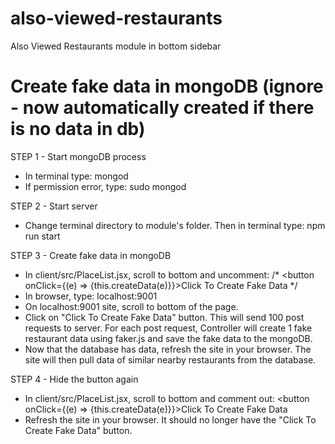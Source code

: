 # also-viewed-restaurants
Also Viewed Restaurants module in bottom sidebar

# Create fake data in mongoDB (ignore - now automatically created if there is no data in db)
STEP 1 - Start mongoDB process
- In terminal type:
mongod
- If permission error, type:
sudo mongod

STEP 2 - Start server
- Change terminal directory to module's folder. Then in terminal type:
npm run start

STEP 3 - Create fake data in mongoDB
- In client/src/PlaceList.jsx, scroll to bottom and uncomment:
/* <button onClick={(e) => {this.createData(e)}}>Click To Create Fake Data</button> */
- In browser, type:
localhost:9001
- On localhost:9001 site, scroll to bottom of the page.
- Click on "Click To Create Fake Data" button. This will send 100 post requests to server. For each post request, Controller will create 1 fake restaurant data using faker.js and save the fake data to the mongoDB.
- Now that the database has data, refresh the site in your browser. The site will then pull data of similar nearby restaurants from the database.

STEP 4 - Hide the button again
- In client/src/PlaceList.jsx, scroll to bottom and comment out:
<button onClick={(e) => {this.createData(e)}}>Click To Create Fake Data</button>
- Refresh the site in your browser. It should no longer have the "Click To Create Fake Data" button.




